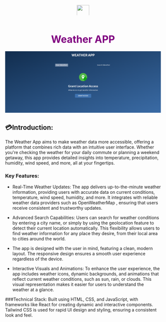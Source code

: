 <h1 align='center'> <font color='magenta'><font size=7><img src="https://cdn-icons-png.flaticon.com/512/1163/1163657.png" height="40" width="40"></font> </font></h1>
<h1 align='center'><font color='purple'><font size=6>Weather APP</font> </font></h1>

<kbd>![Screenshot 2024-05-24 205644](https://github.com/mrnajych/Weather-app/blob/main/assets/Screenshot%202024-10-08%20114152.png?raw=true)</kbd>



## 💳Introduction:

The Weather App aims to make weather data more accessible, offering a platform that combines rich data with an intuitive user interface. Whether you're checking the weather for your daily commute or planning a weekend getaway, this app provides detailed insights into temperature, precipitation, humidity, wind speed, and more, all at your fingertips.

### Key Features:
- Real-Time Weather Updates: The app delivers up-to-the-minute weather information, providing users with accurate data on current conditions, temperature, wind speed, humidity, and more. It integrates with reliable   weather data providers such as OpenWeatherMap , ensuring that users receive consistent and trustworthy updates.

- Advanced Search Capabilities: Users can search for weather conditions by entering a city name, or simply by using the geolocation feature to detect their current location automatically. This flexibility allows      users to find weather information for any place they desire, from their local area to cities around the world.
  
- The app is designed with the user in mind, featuring a clean, modern layout. The responsive design ensures a smooth user experience regardless of the device.

- Interactive Visuals and Animations: To enhance the user experience, the app includes weather icons, dynamic backgrounds, and animations that reflect current weather conditions, such as sun, rain, or clouds. This    visual representation makes it easier for users to understand the weather at a glance.

###Technical Stack:
Built using HTML, CSS, and JavaScript, with frameworks like React  for creating dynamic and interactive components. Tailwind CSS is used for rapid UI design and styling, ensuring a consistent look and feel.
